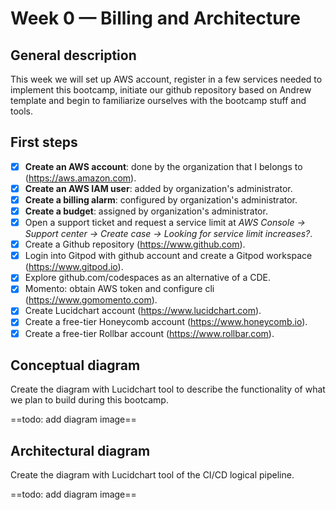 # Week 0 — Billing and Architecture

## General description

This week we will set up AWS account, register in a few services needed to implement this bootcamp, initiate our github repository based on Andrew template and begin to familiarize ourselves with the bootcamp stuff and tools.

## First steps

- [x] **Create an AWS account**: done by the organization that I belongs to (https://aws.amazon.com).
- [x] **Create an AWS IAM user**: added by organization's administrator.
- [x] **Create a billing alarm**: configured by organization's administrator.
- [x] **Create a budget**: assigned by organization's administrator.
- [x] Open a support ticket and request a service limit at *AWS Console -> Support center -> Create case -> Looking for service limit increases?*.
- [X] Create a Github repository (https://www.github.com).
- [X] Login into Gitpod with github account and create a Gitpod workspace (https://www.gitpod.io).
- [x] Explore github.com/codespaces as an alternative of a CDE.
- [x] Momento: obtain AWS token and configure cli (https://www.gomomento.com).
- [X] Create Lucidchart account (https://www.lucidchart.com).
- [X] Create a free-tier Honeycomb account (https://www.honeycomb.io).
- [X] Create a free-tier Rollbar account (https://www.rollbar.com).

## Conceptual diagram
Create the diagram with Lucidchart tool to describe the functionality of what we plan to build during this bootcamp.

==todo: add diagram image==

## Architectural diagram
Create the diagram with Lucidchart tool of the CI/CD logical pipeline.

==todo: add diagram image==
